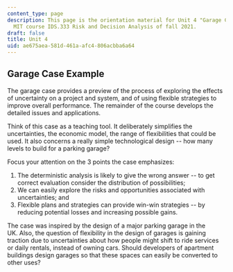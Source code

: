 ```yaml
---
content_type: page
description: This page is the orientation material for Unit 4 "Garage Case" in the
  MIT course IDS.333 Risk and Decision Analysis of fall 2021.
draft: false
title: Unit 4
uid: ae675aea-581d-461a-afc4-806acbba6a64
---
```

## Garage Case Example

The garage case provides a preview of the process of exploring the effects of uncertainty on a project and system, and of using flexible strategies to improve overall performance. The remainder of the course develops the detailed issues and applications.

Think of this case as a teaching tool. It deliberately simplifies the uncertainties, the economic model, the range of flexibilities that could be used. It also concerns a really simple technological design -- how many levels to build for a parking garage?

Focus your attention on the 3 points the case emphasizes:

1. The deterministic analysis is likely to give the wrong answer -- to get correct evaluation consider the distribution of possibilities;
2. We can easily explore the risks and opportunities associated with uncertainties; and
3. Flexible plans and strategies can provide win-win strategies -- by reducing potential losses and increasing possible gains.

The case was inspired by the design of a major parking garage in the UK. Also, the question of flexibility in the design of garages is gaining traction due to uncertainties about how people might shift to ride services or daily rentals, instead of owning cars. Should developers of apartment buildings design garages so that these spaces can easily be converted to other uses?
